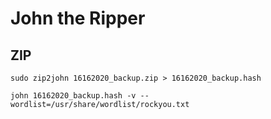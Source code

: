 # John the Ripper

ZIP
---
```shell
sudo zip2john 16162020_backup.zip > 16162020_backup.hash
```
```
john 16162020_backup.hash -v --wordlist=/usr/share/wordlist/rockyou.txt

```

